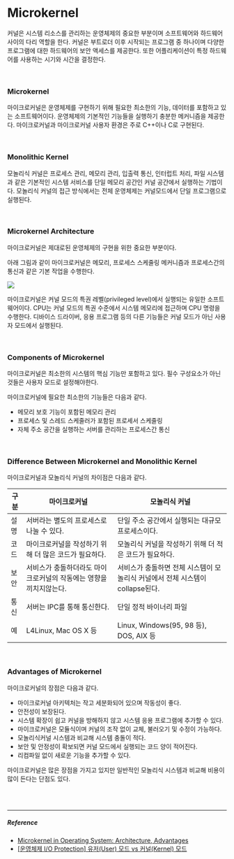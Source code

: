 # Microkernel

커널은 시스템 리소스를 관리하는 운영체제의 중요한 부분이며 소프트웨어와 하드웨어 사이의 다리 역할을 한다. 커널은 부트로더 이후 시작되는 프로그램 중 하나이며 다양한 프로그램에 대한 하드웨어의 보안 액세스를 제공한다. 또한 어플리케이션이 특정 하드웨어를 사용하는 시기와 시간을 결정한다. 

<br>

### Microkernel

마이크로커널은 운영체제를 구현하기 위해 필요한 최소한의 기능, 데이터를 포함하고 있는 소프트웨어이다. 운영체제의 기본적인 기능들을 실행하기 충분한 메커니즘을 제공한다.  마이크로커널과 마이크로커널 사용자 환경은 주로 C++이나 C로 구현된다.

<br>

### Monolithic Kernel

모놀리식 커널은 프로세스 관리, 메모리 관리, 입출력 통신, 인터럽트 처리, 파일 시스템과 같은 기본적인 시스템 서비스를 단일 메모리 공간인 커널 공간에서 실행하는 기법이다. 모놀리식 커널의 접근 방식에서는 전체 운영체제는 커널모드에서 단일 프로그램으로 실행된다.  

<br>

### Microkernel Architecture

마이크로커널은 제대로된 운영체제의 구현을 위한 중요한 부분이다. 

아래 그림과 같이 마이크로커널은 메모리, 프로세스 스케줄링 메커니즘과 프로세스간의 통신과 같은 기본 작업을 수행한다.

![](https://cdn.guru99.com/images/1/121119_0439_Microkernel1.png)

마이크로커널은 커널 모드의 특권 레벨(privileged level)에서 실행되는 유일한 소프트웨어이다. CPU는 커널 모드의 특권 수준에서 시스템 메모리에 접근하며 CPU 명령을 수행한다. 디바이스 드라이버, 응용 프로그램 등의 다른 기능들은 커널 모드가 아닌 사용자 모드에서 실행된다.

<br>

### Components of Microkernel

마이크로커널은 최소한의 시스템의 핵심 기능만 포함하고 있다. 필수 구성요소가 아닌 것들은 사용자 모드로 설정해야한다.

마이크로커널에 필요한 최소한의 기능들은 다음과 같다.

- 메모리 보호 기능이 포함된 메모리 관리 
- 프로세스 및 스레드 스케줄러가 포함된 프로세서 스케줄링 
- 자체 주소 공간을 실행하는 서버를 관리하는 프로세스간 통신

<br>

### Difference Between Microkernel and Monolithic Kernel

마이크로커널과 모놀리식 커널의 차이점은 다음과 같다.

| 구분 | 마이크로커널                                                 | 모놀리식 커널                                                |
| ---- | ------------------------------------------------------------ | ------------------------------------------------------------ |
| 설명 | 서버라는 별도의 프로세스로 나눌 수 있다.                     | 단일 주소 공간에서 실행되는 대규모 프로세스이다.             |
| 코드 | 마이크로커널을 작성하기 위해 더 많은 코드가 필요하다.        | 모놀리식 커널을 작성하기 위해 더 적은 코드가 필요하다.       |
| 보안 | 서비스가 충돌하더라도 마이크로커널의 작동에는 영향을 끼치지않는다. | 서비스가 충돌하면 전체 시스템이 모놀리식 커널에서 전체 시스템이 collapse된다. |
| 통신 | 서버는 IPC를 통해 통신한다.                                  | 단일 정적 바이너리 파일                                      |
| 예   | L4Linux, Mac OS X 등                                         | Linux, Windows(95, 98 등), DOS, AIX 등                       |

<br>

### Advantages of Microkernel

마이크로커널의 장점은 다음과 같다.

- 마이크로커널 아키텍처는 작고 세분화되어 있으며 작동성이 좋다.
- 안전성이 보장된다.
- 시스템 확장이 쉽고 커널을 방해하지 않고 시스템 응용 프로그램에 추가할 수 있다.
- 마이크로커널은 모듈식이며 커널의 조작 없이 교체, 불러오기 및 수정이 가능하다.
- 모놀리식커널 시스템과 비교해 시스템 충돌이 적다.
- 보안 및 안정성이 확보되면 커널 모드에서 실행되는 코드 양이 적어진다.
- 리컴파일 없이 새로운 기능을 추가할 수 있다.

마이크로커널은 많은 장점을 가지고 있지만 일반적인 모놀리식 시스템과 비교해 비용이 많이 든다는 단점도 있다.

<br>

<br>

------

##### Reference

- [Microkernel in Operating System: Architecture, Advantages](https://www.guru99.com/microkernel-in-operating-systems.html)
- [[운영체제 I/O Protection] 유저(User) 모드 vs 커널(Kernel) 모드](https://jhnyang.tistory.com/190)


